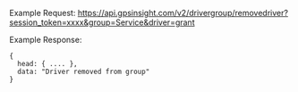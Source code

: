 Example Request: https://api.gpsinsight.com/v2/drivergroup/removedriver?session_token=xxxx&group=Service&driver=grant

Example Response:

    {
      head: { .... },
      data: "Driver removed from group"
    }
